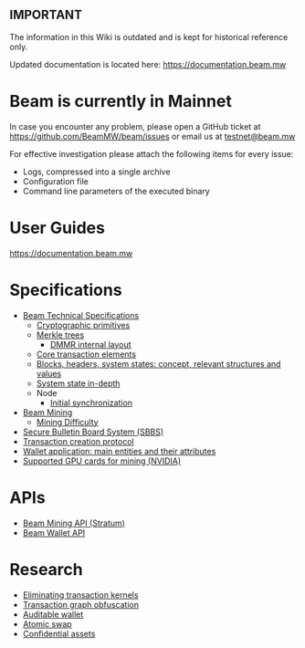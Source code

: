 ## IMPORTANT

The information in this Wiki is outdated and is kept for historical reference only.

Updated documentation is located here: https://documentation.beam.mw

# Beam is currently in Mainnet

In case you encounter any problem, please open a GitHub ticket at https://github.com/BeamMW/beam/issues or email us at testnet@beam.mw

For effective investigation please attach the following items for every issue:
* Logs, compressed into a single archive
* Configuration file
* Command line parameters of the executed binary

# User Guides 

https://documentation.beam.mw

# Specifications

* [Beam Technical Specifications](https://github.com/beam-mw/beam/wiki/Beam-Technical-Specifications)
  * [Cryptographic primitives](https://github.com/BeamMW/beam/wiki/Cryptographic-primitives)
  * [Merkle trees](https://github.com/BeamMW/beam/wiki/Merkle-trees)
    * [DMMR internal layout](https://github.com/BeamMW/beam/wiki/DMMR-internal-layout)
  * [Core transaction elements](https://github.com/BeamMW/beam/wiki/Core-transaction-elements)
  * [Blocks, headers, system states: concept, relevant structures and values](https://github.com/BeamMW/beam/wiki/Blocks,-headers,-system-states:-concept,-relevant-structures-and-values)
  * [System state in-depth](https://github.com/BeamMW/beam/wiki/System-state-in-depth)
  * Node
    * [Initial synchronization](https://github.com/BeamMW/beam/wiki/Node-initial-synchronization)
* [Beam Mining](https://github.com/BeamMW/beam/wiki/BEAM-Mining)
  * [Mining Difficulty](https://github.com/BeamMW/beam/wiki/Mining-Difficulty)
* [Secure Bulletin Board System (SBBS)](https://github.com/BeamMW/beam/wiki/Secure-bulletin-board-system-(SBBS))
* [Transaction creation protocol](https://github.com/BeamMW/beam/wiki/Transaction-creation-protocol)
* [Wallet application: main entities and their attributes](https://github.com/BeamMW/beam/wiki/Wallet:-main-entities-and-their-attributes)
* [Supported GPU cards for mining (NVIDIA)](https://github.com/BeamMW/beam/wiki/Supported-GPU-cards-for-mining-(NVIDIA))

# APIs

* [Beam Mining API (Stratum)](https://github.com/BeamMW/beam/wiki/Beam-mining-protocol-API-(Stratum))
* [Beam Wallet API](https://github.com/BeamMW/beam/wiki/Beam-wallet-protocol-API)

# Research

* [Eliminating transaction kernels](https://github.com/beam-mw/beam/wiki/Thoughts:-eliminating-transaction-kernels)
* [Transaction graph obfuscation](https://github.com/beam-mw/beam/wiki/Transaction-graph-obfuscation)
* [Auditable wallet](https://github.com/beam-mw/beam/wiki/Wallet-audit)
* [Atomic swap](https://github.com/beam-mw/beam/wiki/Atomic-swap)
* [Confidential assets](https://github.com/beam-mw/beam/wiki/Confidential-assets)
